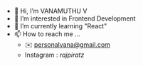 - 👋 Hi, I’m VANAMUTHU V
- 👀 I’m interested in Frontend Development
- 🌱 I’m currently learning "React"
- 📫 How to reach me ...
    - ✉️ personalvana@gmail.com
    - Instagram : _rajpiratz_
